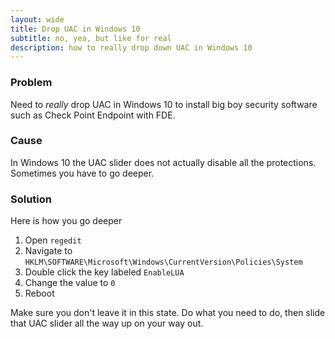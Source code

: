 ```yaml
---
layout: wide
title: Drop UAC in Windows 10
subtitle: no, yea, but like for real
description: how to really drop down UAC in Windows 10
---
```


### Problem

Need to *really* drop UAC in Windows 10 to install big boy security software such as Check Point Endpoint with FDE.

### Cause

In Windows 10 the UAC slider does not actually disable all the protections. Sometimes you have to go deeper.


### Solution

Here is how you go deeper

1. Open `regedit`
1. Navigate to `HKLM\SOFTWARE\Microsoft\Windows\CurrentVersion\Policies\System`
1. Double click the key labeled `EnableLUA`
1. Change the value to `0`
1. Reboot

Make sure you don't leave it in this state. Do what you need to do, then slide that UAC slider all the way up on your way out.
